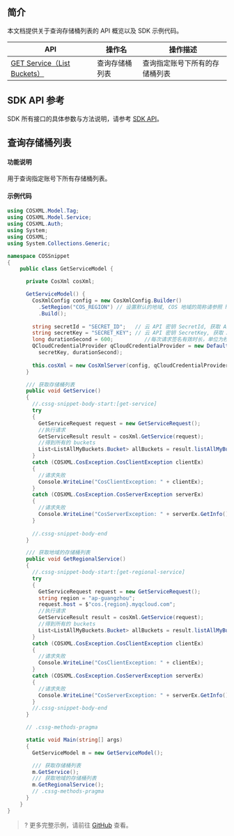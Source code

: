 ## 简介

本文档提供关于查询存储桶列表的 API 概览以及 SDK 示例代码。

| API                                                          | 操作名             | 操作描述                           |
| ------------------------------------------------------------ | ------------------ | ---------------------------------- |
| [GET Service（List Buckets）](https://intl.cloud.tencent.com/document/product/436/8291) | 查询存储桶列表     | 查询指定账号下所有的存储桶列表     |

## SDK API 参考

SDK 所有接口的具体参数与方法说明，请参考 [SDK API](https://cos-dotnet-sdk-doc-1253960454.file.myqcloud.com/)。

## 查询存储桶列表

#### 功能说明

用于查询指定账号下所有存储桶列表。

#### 示例代码

[//]: # (.cssg-snippet-get-service)
```cs
using COSXML.Model.Tag;
using COSXML.Model.Service;
using COSXML.Auth;
using System;
using COSXML;
using System.Collections.Generic;

namespace COSSnippet
{
    public class GetServiceModel {

      private CosXml cosXml;

      GetServiceModel() {
        CosXmlConfig config = new CosXmlConfig.Builder()
          .SetRegion("COS_REGION") // 设置默认的地域, COS 地域的简称请参照 https://cloud.tencent.com/document/product/436/6224 
          .Build();
        
        string secretId = "SECRET_ID";   // 云 API 密钥 SecretId, 获取 API 密钥请参照 https://console.cloud.tencent.com/cam/capi
        string secretKey = "SECRET_KEY"; // 云 API 密钥 SecretKey, 获取 API 密钥请参照 https://console.cloud.tencent.com/cam/capi
        long durationSecond = 600;          //每次请求签名有效时长，单位为秒
        QCloudCredentialProvider qCloudCredentialProvider = new DefaultQCloudCredentialProvider(secretId, 
          secretKey, durationSecond);
        
        this.cosXml = new CosXmlServer(config, qCloudCredentialProvider);
      }

      /// 获取存储桶列表
      public void GetService()
      {
        //.cssg-snippet-body-start:[get-service]
        try
        {
          GetServiceRequest request = new GetServiceRequest();
          //执行请求
          GetServiceResult result = cosXml.GetService(request);
          //得到所有的 buckets
          List<ListAllMyBuckets.Bucket> allBuckets = result.listAllMyBuckets.buckets;
        }
        catch (COSXML.CosException.CosClientException clientEx)
        {
          //请求失败
          Console.WriteLine("CosClientException: " + clientEx);
        }
        catch (COSXML.CosException.CosServerException serverEx)
        {
          //请求失败
          Console.WriteLine("CosServerException: " + serverEx.GetInfo());
        }
        
        //.cssg-snippet-body-end
      }

      /// 获取地域的存储桶列表
      public void GetRegionalService()
      {
        //.cssg-snippet-body-start:[get-regional-service]
        try
        {
          GetServiceRequest request = new GetServiceRequest();
          string region = "ap-guangzhou";
          request.host = $"cos.{region}.myqcloud.com";
          //执行请求
          GetServiceResult result = cosXml.GetService(request);
          //得到所有的 buckets
          List<ListAllMyBuckets.Bucket> allBuckets = result.listAllMyBuckets.buckets;
        }
        catch (COSXML.CosException.CosClientException clientEx)
        {
          //请求失败
          Console.WriteLine("CosClientException: " + clientEx);
        }
        catch (COSXML.CosException.CosServerException serverEx)
        {
          //请求失败
          Console.WriteLine("CosServerException: " + serverEx.GetInfo());
        }
        //.cssg-snippet-body-end
      }

      // .cssg-methods-pragma

      static void Main(string[] args)
      {
        GetServiceModel m = new GetServiceModel();

        /// 获取存储桶列表
        m.GetService();
        /// 获取地域的存储桶列表
        m.GetRegionalService();
        // .cssg-methods-pragma
      }
    }
}

```

>? 更多完整示例，请前往 [GitHub](https://github.com/tencentyun/cos-snippets/tree/master/dotnet/dist/GetService.cs) 查看。
>

